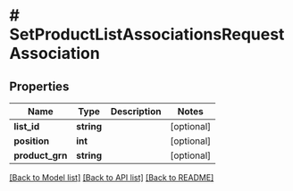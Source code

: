 # # SetProductListAssociationsRequestAssociation


## Properties 


Name | Type | Description | Notes
------------ | ------------- | ------------- | -------------
**list_id**| **string** |   | [optional]
**position**| **int** |   | [optional]
**product_grn**| **string** |   | [optional]


[[Back to Model list]](../../README.md#models) [[Back to API list]](../../README.md#endpoints) [[Back to README]](../../README.md)

